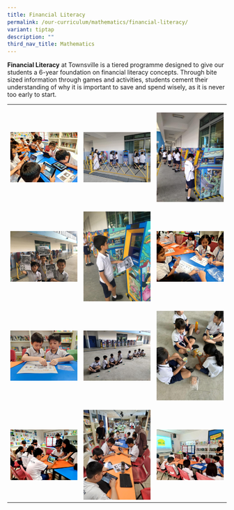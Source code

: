 ```yaml
---
title: Financial Literacy
permalink: /our-curriculum/mathematics/financial-literacy/
variant: tiptap
description: ""
third_nav_title: Mathematics
---
```

<p><strong>Financial Literacy</strong> at Townsville is a tiered programme designed to give our students a 6-year foundation on financial literacy concepts. Through bite sized information through games and activities, students cement their understanding of why it is important to save and spend wisely, as it is never too early to start.</p><table><tbody><tr><th rowspan="1" colspan="1"><p></p><div class="isomer-image-wrapper"><img style="width: 100%" height="auto" width="100%" alt="" src="/images/Maths/Financial Literacy/FLphotos__1_.jpeg"></div></th><th rowspan="1" colspan="1"><p></p><div class="isomer-image-wrapper"><img style="width: 100%" height="auto" width="100%" alt="" src="/images/Maths/Financial Literacy/FLphotos__2_.jpeg"></div></th><th rowspan="1" colspan="1"><p></p><div class="isomer-image-wrapper"><img style="width: 100%" height="auto" width="100%" alt="" src="/images/Maths/Financial Literacy/FLphotos__3_.jpeg"></div></th></tr><tr><td rowspan="1" colspan="1"><p></p><div class="isomer-image-wrapper"><img style="width: 100%" height="auto" width="100%" alt="" src="/images/Maths/Financial Literacy/FLphotos__4_.jpeg"></div></td><td rowspan="1" colspan="1"><p></p><div class="isomer-image-wrapper"><img style="width: 100%" height="auto" width="100%" alt="" src="/images/Maths/Financial Literacy/FLphotos__5_.jpeg"></div></td><td rowspan="1" colspan="1"><p></p><div class="isomer-image-wrapper"><img style="width: 100%" height="auto" width="100%" alt="" src="/images/Maths/Financial Literacy/FLphotos__6_.jpeg"></div></td></tr><tr><td rowspan="1" colspan="1"><p></p><div class="isomer-image-wrapper"><img style="width: 100%" height="auto" width="100%" alt="" src="/images/Maths/Financial Literacy/FLphotos__7_.jpeg"></div></td><td rowspan="1" colspan="1"><p></p><div class="isomer-image-wrapper"><img style="width: 100%" height="auto" width="100%" alt="" src="/images/Maths/Financial Literacy/FLphotos__8_.jpeg"></div></td><td rowspan="1" colspan="1"><p></p><div class="isomer-image-wrapper"><img style="width: 100%" height="auto" width="100%" alt="" src="/images/Maths/Financial Literacy/FLphotos__9_.jpeg"></div></td></tr><tr><td rowspan="1" colspan="1"><p></p><div class="isomer-image-wrapper"><img style="width: 100%" height="auto" width="100%" alt="" src="/images/Maths/Financial Literacy/FLphotos__10_.jpeg"></div></td><td rowspan="1" colspan="1"><p></p><div class="isomer-image-wrapper"><img style="width: 100%" height="auto" width="100%" alt="" src="/images/Maths/Financial Literacy/FLphotos__11_.jpeg"></div></td><td rowspan="1" colspan="1"><p></p><div class="isomer-image-wrapper"><img style="width: 100%" height="auto" width="100%" alt="" src="/images/Maths/Financial Literacy/FLphotos__12_.jpeg"></div></td></tr></tbody></table><p></p>